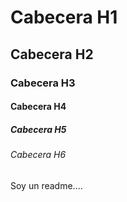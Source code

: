 # Cabecera H1
## Cabecera H2
### Cabecera H3
#### Cabecera H4
##### Cabecera H5
###### Cabecera H6


Soy un readme....